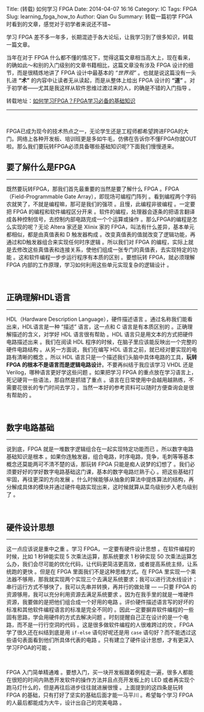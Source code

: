 Title: (转载) 如何学习 FPGA
Date: 2014-04-07 16:16
Category: IC
Tags: FPGA
Slug: learning_fpga_how_to
Author: Qian Gu
Summary: 转载一篇初学 FPGA 时看到的文章，感觉对于初学者来说还不错~

学习 FPGA 差不多一年多，长期混迹于各大论坛，让我学习到了很多知识，转载一篇文章。

当年在对于 FPGA 什么都不懂的情况下，觉得这篇文章相当高大上，现在看来，的确如此～和别的入门级别的文章书籍相比，这篇文章没有涉及 FPGA 设计的细节，而是很精炼地讲了 FPGA 设计中最基本的 *“世界观”* 。也就是说这篇没有一头扎进 **“术”** 的内容中让读者无从读起，而是从整体上给出 FPGA 设计的 **“道”** 。对于初学者——尤其是我这样从软件思维过渡过来的人，的确是不错的入门指导 。

转载地址：[如何学习FPGA？FPGA学习必备的基础知识][blog1]

[blog1]: http://www.ednchina.com/ART_8800513345_18_20010_TA_38ec22f4.HTM

* * *

<br>

FPGA已成为现今的技术热点之一，无论学生还是工程师都希望跨进FPGA的大门。网络上各种开发板、培训班更是多如牛毛，仿佛在告诉你不懂FPGA你就OUT啦。那么我们要玩转FPGA必须具备哪些基础知识呢?下面我们慢慢道来。

## 要了解什么是FPGA
* * *

既然要玩转FPGA，那我们首先最重要的当然是要了解什么 FPGA 。FPGA（Field-Programmable Gate Array），即现场可编程门阵列 。看到编程两个字码农就笑了，不就是编程嘛，那可是我们的强项 。且慢，此编程非彼编程 。一定要把 FPGA 的编程和软件编程区分开来 。软件的编程，处理器会逐条的把语言翻译成各种控制信号，去控制内部电路完成一个个运算或操作 。那么FPGA的编程是怎么实现的呢？无论 Altera 家还是 Xlinix 家的 FPGA，叫法有什么差异，基本单元都相似，都是由真值表和 D 触发器构成 。改变真值表的值就改变了逻辑功能，再通过和D触发器组合来实现任何时序逻辑 。所以我们对 FPGA 的编程，实际上就是去修改这些真值表和连接关系，使他们组成一张专门的真值表，去实现特定的功能 。这和软件编程一步步运行程序有本质的区别 。要想玩转 FPGA，就必须理解 FPGA 内部的工作原理，学习如何利用这些单元实现复杂的逻辑设计 。

<br>

## 正确理解HDL语言
* * *

HDL（Hardware Description Language），硬件描述语言 。通过名称我们能看出来，HDL语言是一种 “描述” 语言，这一点和 C 语言是有本质区别的 。正确理解描述的含义，对学好 HDL 语言很有帮助 。HDL 语言只是用文本的方式把硬件电路描述出来 。我们在阅读 HDL 程序的时候，在脑子里应该能反映出一个完整的硬件电路结构 。从另一方面说，我们在编写 HDL 语言之前，就已经对要实现的电路有清晰的概念 。所以 HDL 语言只是一个描述我们头脑中具体电路的工具，**玩转 FPGA 的根本不是语言而是逻辑电路设计**。不要再纠结于我应该学习 VHDL 还是 Verilog，哪种语言更好学这些问题 。如果把学习 FPGA 的重点放在学习语言上，死记硬背一些语法，那自然是抓错了重点 。语言在日常使用中会越用越熟练，不需要花很长的专门时间去学习 。当然一本好的参考资料可以随时方便查询会是很有帮助的 。

<br>

## 数字电路基础
* * *

说到底，FPGA 就是一堆数字逻辑组合在一起实现特定功能而已 。所以数字电路基础知识是根本 。如果你连触发器，组合电路，时序电路，竞争，毛刺等等基本概念还莫能两可不清不楚的话，那玩转 FPGA 只能是痴人说梦的幻想了 。我们必须要好好的学好数字电路基础这门课，基本的数字电路烂熟于心 。把这些基础打牢固，再往更深的方向发展 。什么时候能够从抽象的算法中提炼算法的结构，再分解成具体的模块并通过硬件电路实现出来，这时候就算从菜鸟级别步入老鸟级别了 。

<br>

## 硬件设计思想
* * *

这一点应该说是重中之重 。学习 FPGA，一定要有硬件设计思想 。在软件编程的时候，比如 1 秒钟能实现 5 次乘法运算，那系统要求 1 秒钟实现 50 次乘法运算怎么办，我们会尽可能的优化代码，让代码更简洁更高效，或者提高系统主频，让系统跑的更快 。但是在 FPGA 里面我们不是这种思维方式。在 FPGA 里实现一个乘法器不够用，那我就实现两个实现三个去满足系统要求；我可以进行流水线设计；串行运行方式不够快了，我可以先串并转换，再并行的做处理 — —只要 FPGA 的资源够用，我可以充分利用资源去满足系统要求 。因为在我手里的就是一堆硬件资源，我要做的是把他们组合成一个好用的电路 。评价硬件描述语言写的好坏的标准和其他软件编程语言的标准是完全不同的 。因此一定要摒弃软件编程的一些固有思路，学会用硬件的方式去解决问题 。时刻提醒自己正在设计的是一个电路，而不是一行行空洞的代码 。这是很多做软件编程的人很难跨过的坎 。FPGA 学了很久还在纠结到底是用 `if-else` 语句好呢还是用 `case` 语句好？而不能透过这些语句表面看到他们所具体代表的电路 。只有建立了硬件设计思想，才有更深入学习FPGA的可能 。

<br>

FPGA 入门简单精通难 。要想入门，买一块开发板跟着例程走一遍，很多人都能在很短的时间内熟悉开发软件的操作方法并且点亮开发板上的 LED 或者再实现个跑马灯什么的，但是再往后进步往往就进展很慢 。上面提到的这四条是玩转 FPGA 的基础，只有打好了坚实的基础后面才能一马平川 。希望每个学习 FPGA 的人最后都能成为大牛，设计出自己的完美电路 。
